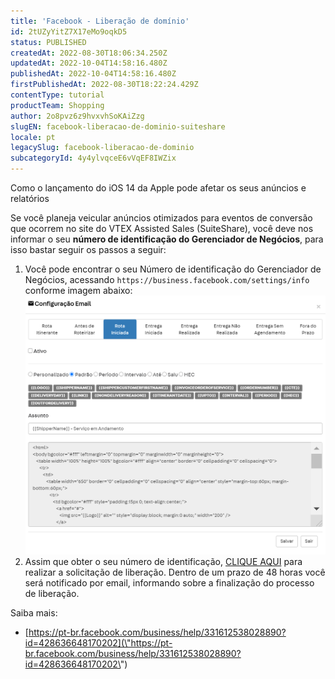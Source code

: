 ```yaml
---
title: 'Facebook - Liberação de domínio'
id: 2tUZyYitZ7X17eMo9oqkD5
status: PUBLISHED
createdAt: 2022-08-30T18:06:34.250Z
updatedAt: 2022-10-04T14:58:16.480Z
publishedAt: 2022-10-04T14:58:16.480Z
firstPublishedAt: 2022-08-30T18:22:24.429Z
contentType: tutorial
productTeam: Shopping
author: 2o8pvz6z9hvxvhSoKAiZzg
slugEN: facebook-liberacao-de-dominio-suiteshare
locale: pt
legacySlug: facebook-liberacao-de-dominio
subcategoryId: 4y4ylvqceE6vVqEF8IWZix
---
```


Como o lançamento do iOS 14 da Apple pode afetar os seus anúncios e relatórios

Se você planeja veicular anúncios otimizados para eventos de conversão que ocorrem no site do VTEX Assisted Sales (SuiteShare), você deve nos informar o seu **número de identificação do Gerenciador de Negócios**, para isso bastar seguir os passos a seguir: 

1. Você pode encontrar o seu Número de identificação do Gerenciador de Negócios, acessando `https://business.facebook.com/settings/info` conforme imagem abaixo:
![facebook liberação de domínio](https://raw.githubusercontent.com/vtexdocs/help-center-content/refs/heads/main/_1.png)
2. Assim que obter o seu número de identificação, [CLIQUE AQUI](\"https://suit.sh/liberacao-de-dominio\") para realizar a solicitação de liberação. Dentro de um prazo de 48 horas você será notificado por email, informando sobre a finalização do processo de liberação.

Saiba mais:

- [https://pt-br.facebook.com/business/help/331612538028890?id=428636648170202](\"https://pt-br.facebook.com/business/help/331612538028890?id=428636648170202\")
